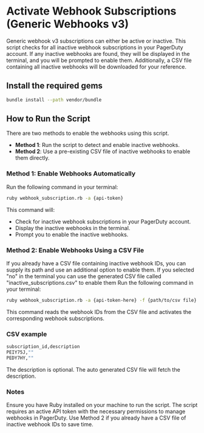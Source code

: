 # Activate Webhook Subscriptions (Generic Webhooks v3)

Generic webhook v3 subscriptions can either be active or inactive. This script checks for all inactive webhook subscriptions in your PagerDuty account.
If any inactive webhooks are found, they will be displayed in the terminal, and you will be prompted to enable them.
Additionally, a CSV file containing all inactive webhooks will be downloaded for your reference.

## Install the required gems

```bash
bundle install --path vendor/bundle
```

## How to Run the Script

There are two methods to enable the webhooks using this script.
- **Method 1**: Run the script to detect and enable inactive webhooks.
- **Method 2**: Use a pre-existing CSV file of inactive webhooks to enable them directly.

### Method 1: Enable Webhooks Automatically

Run the following command in your terminal:

```bash
ruby webhook_subscription.rb -a {api-token}
```

This command will:

- Check for inactive webhook subscriptions in your PagerDuty account.
- Display the inactive webhooks in the terminal.
- Prompt you to enable the inactive webhooks.

### Method 2: Enable Webhooks Using a CSV File

If you already have a CSV file containing inactive webhook IDs, you can supply its path and use an additional option to enable them.
If you selected "no" in the terminal you can use the generated CSV file called "inactive_subscriptions.csv" to enable them
Run the following command in your terminal:

```bash
ruby webhook_subscription.rb -a {api-token-here} -f {path/to/csv file} -e activate_wsub
```

This command reads the webhook IDs from the CSV file and activates the corresponding webhook subscriptions.

### CSV example

```bash
subscription_id,description
PEIY75J,""
PEDY7HY,""
```
The description is optional. The auto generated CSV file will fetch the description.

### Notes

Ensure you have Ruby installed on your machine to run the script.
The script requires an active API token with the necessary permissions to manage webhooks in PagerDuty.
Use Method 2 if you already have a CSV file of inactive webhook IDs to save time.
